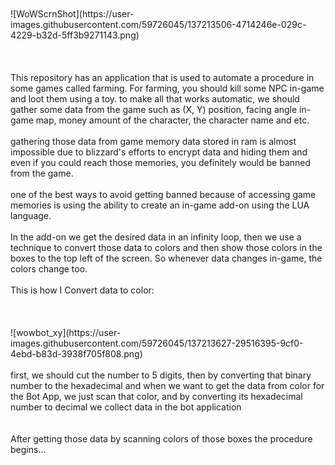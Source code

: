 <br/>
<br/>
![WoWScrnShot](https://user-images.githubusercontent.com/59726045/137213506-4714246e-029c-4229-b32d-5ff3b9271143.png)
<br/>
<br/>
<br/>
<br/>
This repository has an application that is used to automate a procedure in some games called farming.
For farming, you should kill some NPC in-game and loot them using a toy.
to make all that works automatic, we should gather some data from the game such as (X, Y) position, facing angle in-game map, money amount of the character, the character name and etc.
<br/>
<br/>
gathering those data from game memory data stored in ram is almost impossible due to blizzard's efforts to encrypt data and hiding them and even if you could reach those memories, you definitely would be banned from the game.
<br/>
<br/>
one of the best ways to avoid getting banned because of accessing game memories is using the ability to create an in-game add-on using the LUA language.
<br/>
<br/>
In the add-on we get the desired data in an infinity loop, then we use a technique to convert those data to colors and then show those colors in the boxes to the top left of the screen. So whenever data changes in-game, the colors change too.
<br/>
<br/>
This is how I Convert data to color:<br/><br/>
<br/>
<br/>
![wowbot_xy](https://user-images.githubusercontent.com/59726045/137213627-29516395-9cf0-4ebd-b83d-3938f705f808.png)
<br/>
<br/>
first, we should cut the number to 5 digits, then by converting that binary number to the hexadecimal and when we want to get the data from color for the Bot App, we just scan that color, and by converting its hexadecimal number to decimal we collect data in the bot application
<br/>
<br/>
<br/>
After getting those data by scanning colors of those boxes the procedure begins...
